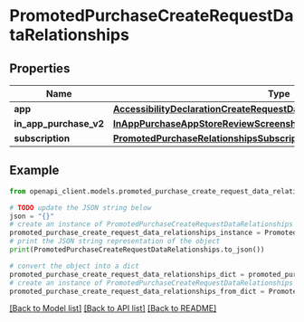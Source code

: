 # PromotedPurchaseCreateRequestDataRelationships


## Properties

Name | Type | Description | Notes
------------ | ------------- | ------------- | -------------
**app** | [**AccessibilityDeclarationCreateRequestDataRelationshipsApp**](AccessibilityDeclarationCreateRequestDataRelationshipsApp.md) |  | 
**in_app_purchase_v2** | [**InAppPurchaseAppStoreReviewScreenshotRelationshipsInAppPurchaseV2**](InAppPurchaseAppStoreReviewScreenshotRelationshipsInAppPurchaseV2.md) |  | [optional] 
**subscription** | [**PromotedPurchaseRelationshipsSubscription**](PromotedPurchaseRelationshipsSubscription.md) |  | [optional] 

## Example

```python
from openapi_client.models.promoted_purchase_create_request_data_relationships import PromotedPurchaseCreateRequestDataRelationships

# TODO update the JSON string below
json = "{}"
# create an instance of PromotedPurchaseCreateRequestDataRelationships from a JSON string
promoted_purchase_create_request_data_relationships_instance = PromotedPurchaseCreateRequestDataRelationships.from_json(json)
# print the JSON string representation of the object
print(PromotedPurchaseCreateRequestDataRelationships.to_json())

# convert the object into a dict
promoted_purchase_create_request_data_relationships_dict = promoted_purchase_create_request_data_relationships_instance.to_dict()
# create an instance of PromotedPurchaseCreateRequestDataRelationships from a dict
promoted_purchase_create_request_data_relationships_from_dict = PromotedPurchaseCreateRequestDataRelationships.from_dict(promoted_purchase_create_request_data_relationships_dict)
```
[[Back to Model list]](../README.md#documentation-for-models) [[Back to API list]](../README.md#documentation-for-api-endpoints) [[Back to README]](../README.md)


